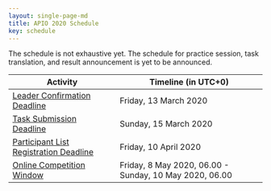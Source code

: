 ```yaml
---
layout: single-page-md
title: APIO 2020 Schedule
key: schedule
---
```


The schedule is not exhaustive yet.
The schedule for practice session, task translation, and result announcement is yet to be announced.

| Activity | Timeline (in UTC+0) |
|----------|----------|
| [Leader Confirmation Deadline](registration) | Friday, 13 March 2020 |
| [Task Submission Deadline](call-for-tasks) | Sunday, 15 March 2020 |
| [Participant List Registration Deadline](registration) | Friday, 10 April 2020 |
| [Online Competition Window](rules) | Friday, 8 May 2020, 06.00 - Sunday, 10 May 2020, 06.00 |
